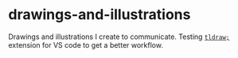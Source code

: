# drawings-and-illustrations
Drawings and illustrations I create to communicate. Testing [`tldraw;`](https://github.com/tldraw/) extension for VS code to get a better workflow.

